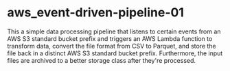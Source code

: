 # aws_event-driven-pipeline-01

This a simple data processing pipeline that listens to certain events from an AWS S3 standard bucket prefix and triggers an AWS Lambda function to transform data, convert the file format from CSV to Parquet, and store the file back in a distinct AWS S3 standard bucket prefix. Furthermore, the input files are archived to a better storage class after they're processed.
